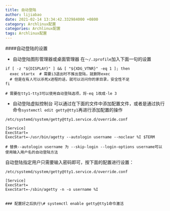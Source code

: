 ```yaml
---
title: 自动登陆
author: lijiabao
date: 2021-02-14 13:34:42.332984000 +0800
category: Archlinux配置
categories: Archlinux配置
tags: Archlinux配置
---
```

####自动登陆的设置
- 自动登陆图形管理器或桌面管理器
在`～/.zprofile`加入下面一句的设置
```
if [ -z "${DISPLAY}" ] && [ "${XDG_VTNR}" -eq 1 ]; then
  exec startx  # 需要i3退出时不推出登陆，就删除exec
  # 但是在有人可以杀死x进程的话，就可以访问你的家目录，安全性不足
fi

# 需要在tty1-tty3可以使用自动登陆选项，将-eq 1改成-le 3
```

- 自动登陆虚拟控制台
可以通过在下面的文件中添加配置文件，或者是通过执行命令`systemctl edit getty@tty1`再进行添加配置的操作
```
/etc/systemd/system/getty@tty1.service.d/override.conf

[Service]
ExecStart=
ExecStart=-/usr/bin/agetty --autologin username --noclear %I $TERM

# 替换--autologin username 为 --skip-login --login-options username可以使用输入用户名的自动登陆方法
```

自动登陆指定用户只需要输入密码即可，按下面的配置进行设置：
```
/etc/systemd/system/getty@tty1.service.d/override.conf

[Service]
ExecStart=
ExecStart=-/sbin/agetty -n -o username %I


### 配置好之后执行\# systemctl enable getty@tty1命令激活
```

